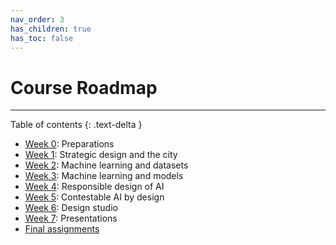 ```yaml
---
nav_order: 3
has_children: true
has_toc: false
---
```


# Course Roadmap

---

Table of contents
{: .text-delta }

- [Week 0](./week-0): Preparations
- [Week 1](./week-1): Strategic design and the city
- [Week 2](./week-2): Machine learning and datasets
- [Week 3](./week-3): Machine learning and models
- [Week 4](./week-4): Responsible design of AI
- [Week 5](./week-5): Contestable AI by design
- [Week 6](./week-6): Design studio
- [Week 7](./week-7): Presentations
- [Final assignments](./final-assignments)